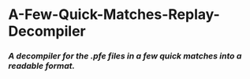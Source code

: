 # A-Few-Quick-Matches-Replay-Decompiler
### *A decompiler for the .pfe files in a few quick matches into a readable format.*

